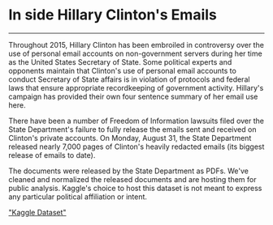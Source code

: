 # In side Hillary Clinton's Emails
***
Throughout 2015, Hillary Clinton has been embroiled in controversy over the use of personal email accounts on non-government servers during her time as the United States Secretary of State. Some political experts and opponents maintain that Clinton's use of personal email accounts to conduct Secretary of State affairs is in violation of protocols and federal laws that ensure appropriate recordkeeping of government activity. Hillary's campaign has provided their own four sentence summary of her email use here.

There have been a number of Freedom of Information lawsuits filed over the State Department's failure to fully release the emails sent and received on Clinton's private accounts. On Monday, August 31, the State Department released nearly 7,000 pages of Clinton's heavily redacted emails (its biggest release of emails to date).

The documents were released by the State Department as PDFs. We've cleaned and normalized the released documents and are hosting them for public analysis. Kaggle's choice to host this dataset is not meant to express any particular political affiliation or intent.

["Kaggle Dataset"](https://www.kaggle.com/kaggle/hillary-clinton-emails)
